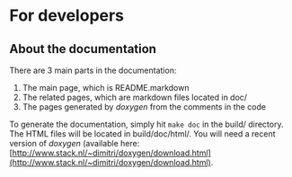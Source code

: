 For developers
===

## About the documentation

There are 3 main parts in the documentation:
1. The main page, which is README.markdown
2. The related pages, which are markdown files located in doc/
3. The pages generated by _doxygen_ from the comments in the code

To generate the documentation, simply hit `make doc` in the build/ directory. The HTML files will be located in build/doc/html/. You will need a recent version of _doxygen_ (available here: [http://www.stack.nl/~dimitri/doxygen/download.html](http://www.stack.nl/~dimitri/doxygen/download.html).

